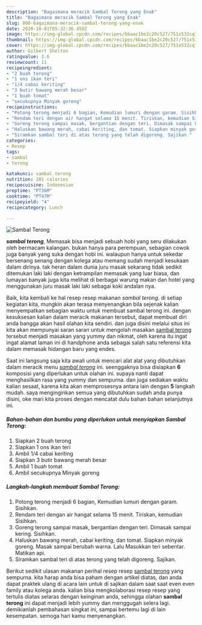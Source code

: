 ```yaml
---
description: "Bagaimana meracik Sambal Terong yang Enak"
title: "Bagaimana meracik Sambal Terong yang Enak"
slug: 800-bagaimana-meracik-sambal-terong-yang-enak
date: 2020-10-01T05:32:36.458Z
image: https://img-global.cpcdn.com/recipes/bbaac1be2c20c527/751x532cq70/sambal-terong-foto-resep-utama.jpg
thumbnail: https://img-global.cpcdn.com/recipes/bbaac1be2c20c527/751x532cq70/sambal-terong-foto-resep-utama.jpg
cover: https://img-global.cpcdn.com/recipes/bbaac1be2c20c527/751x532cq70/sambal-terong-foto-resep-utama.jpg
author: Gilbert Shelton
ratingvalue: 3.6
reviewcount: 11
recipeingredient:
- "2 buah terong"
- "1 ons ikan teri"
- "1/4 cabai keriting"
- "3 butir bawang merah besar"
- "1 buah tomat"
- "secukupnya Minyak goreng"
recipeinstructions:
- "Potong terong menjadi 6 bagian, Kemudian lumuri dengan garam. Sisihkan."
- "Rendam teri dengan air hangat selama 15 menit. Tiriskan, kemudian Sisihkan."
- "Goreng terong sampai masak, bergantian dengan teri. Dimasak sampai kering. Sisihkan."
- "Haluskan bawang merah, cabai keriting, dan tomat. Siapkan minyak goreng. Masak sampai berubah warna. Lalu Masukkan teri sebentar. Matikan api."
- "Siramkan sambal teri di atas terong yang telah digoreng. Sajikan."
categories:
- Resep
tags:
- sambal
- terong

katakunci: sambal terong 
nutrition: 201 calories
recipecuisine: Indonesian
preptime: "PT36M"
cooktime: "PT47M"
recipeyield: "4"
recipecategory: Lunch

---
```



![Sambal Terong](https://img-global.cpcdn.com/recipes/bbaac1be2c20c527/751x532cq70/sambal-terong-foto-resep-utama.jpg)

<b><i>sambal terong</i></b>, Memasak bisa menjadi sebuah hobi yang seru dilakukan oleh bermacam kalangan. bukan hanya para perempuan, sebagian cowok juga banyak yang suka dengan hobi ini. walaupun hanya untuk sekedar bersenang senang dengan kolega atau memang sudah menjadi kesukaan dalam dirinya. tak heran dalam dunia juru masak sekarang tidak sedikit ditemukan laki laki dengan ketrampilan memasak yang luar biasa, dan lumayan banyak juga kita melihat di berbagai warung makan dan hotel yang menggunakan juru masak laki laki sebagai koki andalan nya.

Baik, kita kembali ke hal resep resep makanan <i>sambal terong</i>. di setiap kegiatan kita, mungkin akan terasa menyenangkan bila sejenak kalian menyempatkan sebagian waktu untuk membuat sambal terong ini. dengan kesuksesan kalian dalam meracik makanan tersebut, dapat membuat diri anda bangga akan hasil olahan kita sendiri. dan juga disini melalui situs ini kita akan mempunyai saran saran untuk mengolah masakan <u>sambal terong</u> tersebut menjadi masakan yang yummy dan nikmat, oleh karena itu ingat ingat alamat laman ini di handphone anda sebagai salah satu referensi kita dalam memasak hidangan baru yang endes.




Saat ini langsung saja kita awali untuk mencari alat alat yang dibutuhkan dalam meracik menu <u><i>sambal terong</i></u> ini. seenggaknya bisa disiapkan <b>6</b> komposisi yang diperlukan untuk olahan ini. supaya nanti dapat menghasilkan rasa yang yummy dan sempurna. dan juga sediakan waktu kalian sesaat, karena kita akan memprosesnya antara lain dengan <b>5</b> langkah mudah. saya menginginkan semua yang dibutuhkan sudah anda punya disini, oke mari kita proses dengan mencatat dulu bahan bahan selanjutnya ini.

<!--inarticleads1-->

##### Bahan-bahan dan bumbu yang diperlukan untuk menyiapkan Sambal Terong:

1. Siapkan 2 buah terong
1. Siapkan 1 ons ikan teri
1. Ambil 1/4 cabai keriting
1. Siapkan 3 butir bawang merah besar
1. Ambil 1 buah tomat
1. Ambil secukupnya Minyak goreng




<!--inarticleads2-->

##### Langkah-langkah membuat Sambal Terong:

1. Potong terong menjadi 6 bagian, Kemudian lumuri dengan garam. Sisihkan.
1. Rendam teri dengan air hangat selama 15 menit. Tiriskan, kemudian Sisihkan.
1. Goreng terong sampai masak, bergantian dengan teri. Dimasak sampai kering. Sisihkan.
1. Haluskan bawang merah, cabai keriting, dan tomat. Siapkan minyak goreng. Masak sampai berubah warna. Lalu Masukkan teri sebentar. Matikan api.
1. Siramkan sambal teri di atas terong yang telah digoreng. Sajikan.




Berikut sedikit ulasan makanan perihal resep resep <u>sambal terong</u> yang sempurna. kita harap anda bisa paham dengan artikel diatas, dan anda dapat praktek ulang di acara lain untuk di sajikan dalam saat saat even even family atau kolega anda. kalian bisa mengkolaborasi resep resep yang tertulis diatas selaras dengan keinginan anda, sehingga olahan <b>sambal terong</b> ini dapat menjadi lebih yummy dan menggugah selera lagi. demikianlah pembahasan singkat ini, sampai bertemu lagi di lain kesempatan. semoga hari kamu menyenangkan.
